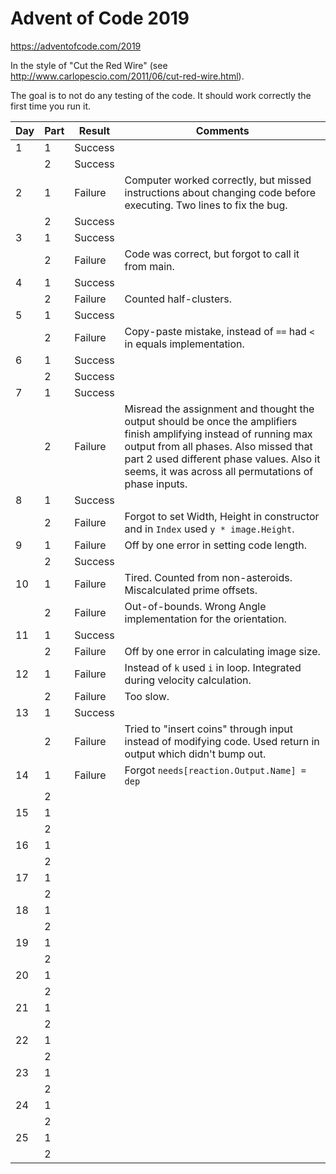 # Advent of Code 2019

https://adventofcode.com/2019

In the style of "Cut the Red Wire" (see http://www.carlopescio.com/2011/06/cut-red-wire.html).

The goal is to not do any testing of the code. It should work correctly the first time you run it.

| Day | Part | Result | Comments |
|-----|------|--------|----------|
|   1 |   1  | Success |  |
|     |   2  | Success |  |
|   2 |   1  | Failure | Computer worked correctly, but missed instructions about changing code before executing. Two lines to fix the bug. |
|     |   2  | Success |  |
|   3 |   1  | Success |  |
|     |   2  | Failure | Code was correct, but forgot to call it from main. |
|   4 |   1  | Success |  |
|     |   2  | Failure | Counted half-clusters. |
|   5 |   1  | Success |  |
|     |   2  | Failure | Copy-paste mistake, instead of `==` had `<` in equals implementation. |
|   6 |   1  | Success |  |
|     |   2  | Success |  |
|   7 |   1  | Success |  |
|     |   2  | Failure | Misread the assignment and thought the output should be once the amplifiers finish amplifying instead of running max output from all phases. Also missed that part 2 used different phase values. Also it seems, it was across all permutations of phase inputs. |
|   8 |   1  | Success |  |
|     |   2  | Failure | Forgot to set Width, Height in constructor and in `Index` used `y * image.Height`. |
|   9 |   1  | Failure | Off by one error in setting code length. |
|     |   2  | Success |  |
|  10 |   1  | Failure | Tired. Counted from non-asteroids. Miscalculated prime offsets. |
|     |   2  | Failure | Out-of-bounds. Wrong Angle implementation for the orientation. |
|  11 |   1  | Success |  |
|     |   2  | Failure | Off by one error in calculating image size. |
|  12 |   1  | Failure | Instead of `k` used `i` in loop. Integrated during velocity calculation. |
|     |   2  | Failure | Too slow. |
|  13 |   1  | Success |  |
|     |   2  | Failure | Tried to "insert coins" through input instead of modifying code. Used return in output which didn't bump out. |
|  14 |   1  | Failure | Forgot `needs[reaction.Output.Name] = dep` |
|     |   2  |         |  |
|  15 |   1  |         |  |
|     |   2  |         |  |
|  16 |   1  |         |  |
|     |   2  |         |  |
|  17 |   1  |         |  |
|     |   2  |         |  |
|  18 |   1  |         |  |
|     |   2  |         |  |
|  19 |   1  |         |  |
|     |   2  |         |  |
|  20 |   1  |         |  |
|     |   2  |         |  |
|  21 |   1  |         |  |
|     |   2  |         |  |
|  22 |   1  |         |  |
|     |   2  |         |  |
|  23 |   1  |         |  |
|     |   2  |         |  |
|  24 |   1  |         |  |
|     |   2  |         |  |
|  25 |   1  |         |  |
|     |   2  |         |  |

